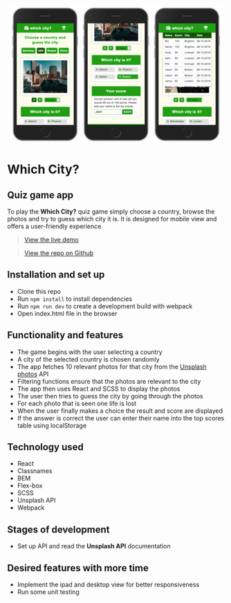 ![Screenshot](./assets/which-city-screenshots.png)

# Which City?
## Quiz game app
To play the **Which City?** quiz game simply choose a country, browse the photos and try to guess which city it is. It is designed for mobile view and offers a user-friendly experience.

> [View the live demo](https://which-city.herokuapp.com)

> [View the repo on Github](https://github.com/rolandjlevy/which-city)

## Installation and set up
+ Clone this repo
+ Run `npm install` to install dependencies
+ Run `npm run dev` to create a development build with webpack
+ Open index.html file in the browser

## Functionality and features
+ The game begins with the user selecting a country 
+ A city of the selected country is chosen randomly
+ The app fetches 10 relevant photos for that city from the [Unsplash photos](http://www.unsplash.com) API
+ Filtering functions ensure that the photos are relevant to the city
+ The app then uses React and SCSS to display the photos 
+ The user then tries to guess the city by going through the photos
+ For each photo that is seen one life is lost
+ When the user finally makes a choice the result and score are displayed
+ If the answer is correct the user can enter their name into the top scores table using localStorage

## Technology used
+ React
+ Classnames
+ BEM
+ Flex-box
+ SCSS
+ Unsplash API
+ Webpack

## Stages of development
+ Set up API and read the **Unsplash API** documentation 

## Desired features with more time
+ Implement the ipad and desktop view for better responsiveness
+ Run some unit testing





